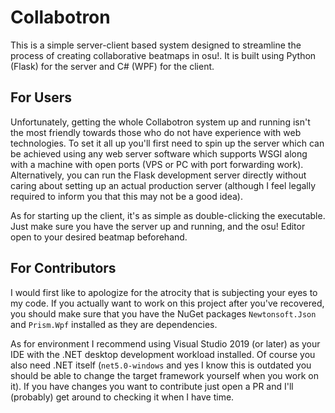 # Collabotron

This is a simple server-client based system designed to 
streamline the process of creating collaborative beatmaps in osu!. 
It is built using Python (Flask) for the server and C# (WPF) for the client.


## For Users
Unfortunately, getting the whole Collabotron system up and running isn't the most friendly towards those who 
do not have experience with web technologies. To set it all up you'll first need to spin up the server which can 
be achieved using any web server software which supports WSGI along with a machine with open ports (VPS or PC 
with port forwarding work). Alternatively, you can run the Flask development server directly without caring about
setting up an actual production server (although I feel legally required to inform you that this may not be a good idea).

As for starting up the client, it's as simple as double-clicking the executable. Just make sure you have the
server up and running, and the osu! Editor open to your desired beatmap beforehand.

## For Contributors
I would first like to apologize for the atrocity that is subjecting your eyes to my code. If you actually want to 
work on this project after you've recovered, you should make sure that you have the NuGet packages
``Newtonsoft.Json`` and ``Prism.Wpf`` installed as they are dependencies.

As for environment I recommend using Visual Studio 2019 (or later) as your IDE with the .NET desktop development
workload installed. Of course you also need .NET itself (``net5.0-windows`` and yes I know this is outdated you
should be able to change the target framework yourself when you work on it). If you have changes you want to
contribute just open a PR and I'll (probably) get around to checking it when I have time.
